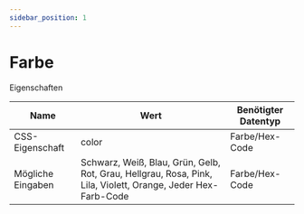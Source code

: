 ```yaml
---
sidebar_position: 1
---
```


# Farbe

Eigenschaften

| Name              | Wert              | Benötigter Datentyp   |
| ----              | ----              | --------------------- |
| CSS-Eigenschaft   | color             | Farbe/Hex-Code        |
| Mögliche Eingaben | Schwarz, Weiß, Blau, Grün, Gelb, Rot, Grau, Hellgrau, Rosa, Pink, Lila, Violett, Orange, Jeder Hex-Farb-Code | Farbe/Hex-Code        |